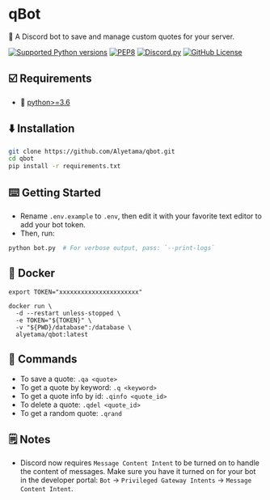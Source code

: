 # qBot

🚀 A Discord bot to save and manage custom quotes for your server.

[![Supported Python versions](https://img.shields.io/badge/Python-%3E=3.6-blue.svg?logo=python)](https://www.python.org/downloads/) [![PEP8](https://img.shields.io/badge/Code%20style-PEP%208-orange.svg?logo=python)](https://www.python.org/dev/peps/pep-0008/) [![Discord.py](https://img.shields.io/badge/Discord.py->=1.7.3-yellow.svg?logo=python)](https://github.com/Rapptz/discord.py) [![GitHub License](https://img.shields.io/badge/License-MIT-red.svg)](https://github.com/Alyetama/Discord-Backup-Bot/blob/main/LICENSE)

## ☑️ Requirements
- 🐍 [python>=3.6](https://www.python.org/downloads/)

## ⬇️ Installation

```sh
git clone https://github.com/Alyetama/qbot.git
cd qbot
pip install -r requirements.txt
```

## ⌨️ Getting Started

- Rename `.env.example` to `.env`, then edit it with your favorite text editor to add your bot token.
- Then, run:

```sh
python bot.py  # For verbose output, pass: `--print-logs`
```

## 🐳 Docker

```shell
export TOKEN="xxxxxxxxxxxxxxxxxxxxxx"

docker run \
  -d --restart unless-stopped \
  -e TOKEN="${TOKEN}" \
  -v "${PWD}/database":/database \
  alyetama/qbot:latest
```


## 🤖 Commands

- To save a quote: `.qa <quote>`
- To get a quote by keyword: `.q <keyword>`
- To get a quote info by id: `.qinfo <quote_id>`
- To delete a quote: `.qdel <quote_id>`
- To get a random quote: `.qrand`


## 🗒️ Notes

- Discord now requires `Message Content Intent` to be turned on to handle the content of messages. Make sure you have it turned on for your bot in the developer portal: `Bot` -> `Privileged Gateway Intents` -> `Message Content Intent`.
